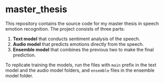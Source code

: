 # master_thesis
This repository contains the source code for my master thesis in speech emotion recognition. The project consists of three parts: 

1. **Text model** that conducts sentiment analysis of the speech.
2. **Audio model** that predicts emotions directly from the speech.
3. **Ensemble model** that combines the previous two to make the final prediction.

To replicate training the models, run the files with `main` prefix in the text model and the audio model folders, and `ensemble` files in the ensemble model folder.
